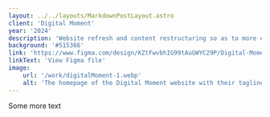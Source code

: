```yaml
---
layout: ../../layouts/MarkdownPostLayout.astro
client: 'Digital Moment'
year: '2024'
description: 'Website refresh and content restructuring so as to more effectively showcase impact and streamline user access to essential resources.'
background: '#515366'
link: 'https://www.figma.com/design/KZtFwvbhIG99tAuGWYC29P/Digital-Moment-Website?node-id=1-32&t=wircpAZLAAIseACO-1'
linkText: 'View Figma file'
image:
    url: '/work/digitalMoment-1.webp'
    alt: 'The homepage of the Digital Moment website with their tagline in bold on the left and quick links to their 3 target audiences below.'
---
```


Some more text
